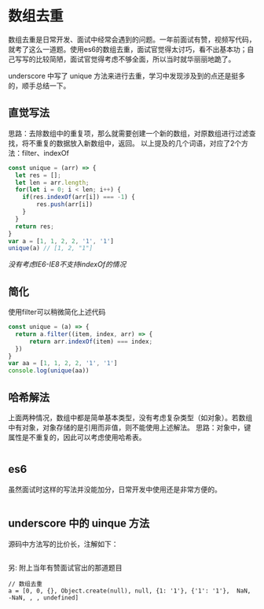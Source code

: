 # 数组去重

数组去重是日常开发、面试中经常会遇到的问题。一年前面试有赞，视频写代码，就考了这么一道题。使用es6的数组去重，面试官觉得太讨巧，看不出基本功；自己写写的比较简陋，面试官觉得考虑不够全面，所以当时就华丽丽地跪了。

underscore 中写了 unique 方法来进行去重，学习中发现涉及到的点还是挺多的，顺手总结一下。

## 直觉写法

思路：去除数组中的重复项，那么就需要创建一个新的数组，对原数组进行过滤查找，将不重复的数据放入新数组中，返回。
以上提及的几个词语，对应了2个方法：filter、indexOf

```js
const unique = (arr) => {
  let res = [];
  let len = arr.length;
  for(let i = 0; i < len; i++) {
    if(res.indexOf(arr[i]) === -1) {
        res.push(arr[i])
    }
  }
  return res;
}
var a = [1, 1, 2, 2, '1', '1']
unique(a) // [1, 2, "1"]
```
*没有考虑IE6-IE8不支持indexOf的情况*

## 简化

使用filter可以稍微简化上述代码

```js
const unique = (a) => {
  return a.filter((item, index, arr) => {
      return arr.indexOf(item) === index;
  })
}
var aa = [1, 1, 2, 2, '1', '1']
console.log(unique(aa))
```

## 哈希解法
上面两种情况，数组中都是简单基本类型，没有考虑复杂类型（如对象）。若数组中有对象，对象存储的是引用而非值，则不能使用上述解法。
思路：对象中，键属性是不重复的，因此可以考虑使用哈希表。

```js

```

## es6
虽然面试时这样的写法并没能加分，日常开发中使用还是非常方便的。

```js

```

## underscore 中的 uinque 方法

源码中方法写的比价长，注解如下：

```js

```

另: 附上当年有赞面试官出的那道题目

```
// 数组去重
a = [0, 0, {}, Object.create(null), null, {1: '1'}, {'1': '1'},  NaN, -NaN, , , undefined]
```
